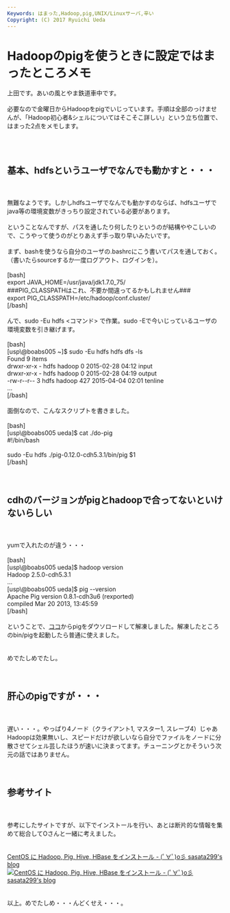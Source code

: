 ```yaml
---
Keywords: はまった,Hadoop,pig,UNIX/Linuxサーバ,辛い
Copyright: (C) 2017 Ryuichi Ueda
---
```


# Hadoopのpigを使うときに設定ではまったところメモ
上田です。あいの風とやま鉄道車中です。<br />
<br />
必要なので金曜日からHadoopをpigでいじっています。手順は全部のっけませんが、「Hadoop初心者&シェルについてはそこそこ詳しい」という立ち位置で、はまった2点をメモします。<br />
<br />
<!--more--><br />
<h2>基本、hdfsというユーザでなんでも動かすと・・・</h2><br />
<br />
無難なようです。しかしhdfsユーザでなんでも動かすのならば、hdfsユーザでjava等の環境変数がきっちり設定されている必要があります。<br />
<br />
ということなんですが、パスを通したり何したりというのが結構ややこしいので、こうやって使うのがとりあえず手っ取り早いみたいです。<br />
<br />
まず、bashを使うなら自分のユーザの.bashrcにこう書いてパスを通しておく。（書いたらsourceするか一度ログアウト、ログインを）。<br />
<br />
[bash]<br />
export JAVA_HOME=/usr/java/jdk1.7.0_75/<br />
###PIG_CLASSPATHはこれ、不要か間違ってるかもしれません###<br />
export PIG_CLASSPATH=/etc/hadoop/conf.cluster/<br />
[/bash]<br />
<br />
んで、sudo -Eu hdfs <コマンド> で作業。sudo -Eで今いじっているユーザの環境変数を引き継げます。<br />
<br />
[bash]<br />
[usp\@boabs005 ~]$ sudo -Eu hdfs hdfs dfs -ls<br />
Found 9 items<br />
drwxr-xr-x - hdfs hadoop 0 2015-02-28 04:12 input<br />
drwxr-xr-x - hdfs hadoop 0 2015-02-28 04:19 output<br />
-rw-r--r-- 3 hdfs hadoop 427 2015-04-04 02:01 tenline<br />
...<br />
[/bash]<br />
<br />
面倒なので、こんなスクリプトを書きました。<br />
<br />
[bash]<br />
[usp\@boabs005 ueda]$ cat ./do-pig <br />
#!/bin/bash<br />
<br />
sudo -Eu hdfs ./pig-0.12.0-cdh5.3.1/bin/pig $1<br />
[/bash]<br />
<br />
<br />
<h2>cdhのバージョンがpigとhadoopで合ってないといけないらしい</h2><br />
<br />
yumで入れたのが違う・・・<br />
<br />
[bash]<br />
[usp\@boabs005 ueda]$ hadoop version<br />
Hadoop 2.5.0-cdh5.3.1<br />
...<br />
[usp\@boabs005 ueda]$ pig --version<br />
Apache Pig version 0.8.1-cdh3u6 (rexported) <br />
compiled Mar 20 2013, 13:45:59<br />
[/bash]<br />
<br />
ということで、<a href="http://www.cloudera.com/content/cloudera/en/documentation/core/latest/topics/cdh_vd_cdh_package_previous.html#concept_cb1_dhz_dr_unique_2">ココ</a>からpigをダウソロードして解凍しました。解凍したところのbin/pigを起動したら普通に使えました。<br />
<br />
<br />
めでたしめでたし。<br />
<br />
<br />
<h2>肝心のpigですが・・・</h2><br />
<br />
遅い・・・。やっぱり4ノード（クライアント1, マスター1, スレーブ4）じゃあHadoopは効果無いし、スピードだけが欲しいなら自分でファイルをノードに分散させてシェル芸したほうが速いに決まってます。チューニングとかそういう次元の話ではありません。<br />
<br />
<br />
<h2>参考サイト</h2><br />
<br />
参考にしたサイトですが、以下でインストールを行い、あとは断片的な情報を集めて総合してOさんと一緒に考えました。<br />
<br />
<br />
<span class="hatena-bookmark-title"><a href="http://blog.livedoor.jp/sasata299/archives/51461548.html">CentOS に Hadoop, Pig, Hive, HBase をインストール - (ﾟ∀ﾟ)o彡 sasata299's blog</a></span> <span class="hatena-bookmark-users"><a href="http://b.hatena.ne.jp/entry/blog.livedoor.jp/sasata299/archives/51461548.html"><img title="CentOS に Hadoop, Pig, Hive, HBase をインストール - (ﾟ∀ﾟ)o彡 sasata299's blog" alt="CentOS に Hadoop, Pig, Hive, HBase をインストール - (ﾟ∀ﾟ)o彡 sasata299's blog" src="http://b.hatena.ne.jp/entry/image/http://blog.livedoor.jp/sasata299/archives/51461548.html"></a></span><br />
<br />
<br />
以上。めでたしめ・・・んどくせえ・・・。
